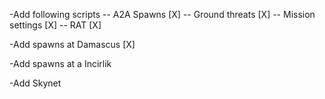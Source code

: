-Add following scripts
-- A2A Spawns [X]
-- Ground threats [X]
-- Mission settings [X]
-- RAT [X]

-Add spawns at Damascus [X]

-Add spawns at a Incirlik

-Add Skynet